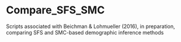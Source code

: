 # Compare_SFS_SMC
Scripts associated with Beichman &amp; Lohmueller (2016), in preparation, comparing SFS and SMC-based demographic inference methods
